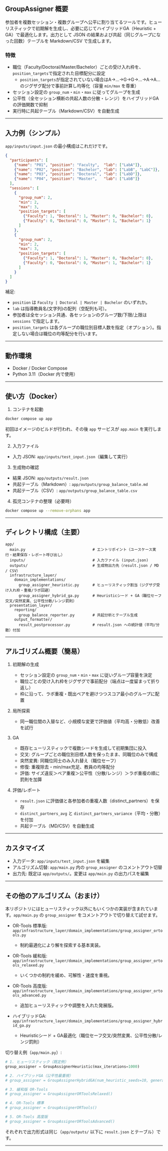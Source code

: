 ## GroupAssigner 概要

参加者を複数セッション・複数グループへ公平に割り当てるツールです。ヒューリスティックで初期解を生成し、必要に応じてハイブリッドGA（Heuristic + GA）で最適化します。出力として JSON の結果および共起（同じグループになった回数）テーブルを Markdown/CSV で生成します。

### 特徴
- 職位（Faculty/Doctoral/Master/Bachelor）ごとの受け入れ枠を、`position_targets`で指定された目標配分に設定
  - `position_targets`が指定されていない場合はA→…→G→G→…→A→A…のジグザグ配分で事前計算し均等化（容量 `min/max` を尊重）
- セッション設定の `group_num`・`min`・`max` に従ってグループを生成
- 公平性（全セッション横断の共起人数の分散・レンジ）をハイブリッドGAの評価関数で抑制
- 実行時に共起テーブル（Markdown/CSV）を自動生成

---

## 入力例（シンプル）

`app/inputs/input.json` の最小構成はこれだけです。

```json
{
  "participants": [
    {"name": "P01", "position": "Faculty",  "lab": ["LabA"]},
    {"name": "P02", "position": "Bachelor", "lab": ["LabB", "LabC"]},
    {"name": "P03", "position": "Doctoral", "lab": ["LabD"]},
    {"name": "P04", "position": "Master",   "lab": ["LabB"]}
  ],
  "sessions": [
    {
      "group_num": 2, 
      "min": 2, 
      "max": 3,
      "position_targets": [
        {"Faculty": 1, "Doctoral": 1, "Master": 0, "Bachelor": 0},
        {"Faculty": 0, "Doctoral": 0, "Master": 1, "Bachelor": 1}
      ]
    },
    {
      "group_num": 2, 
      "min": 2, 
      "max": 3,
      "position_targets": [
        {"Faculty": 1, "Doctoral": 1, "Master": 0, "Bachelor": 0},
        {"Faculty": 0, "Doctoral": 0, "Master": 1, "Bachelor": 1}
      ]
    }
  ]
}
```

補足:
- `position` は `Faculty | Doctoral | Master | Bachelor` のいずれか。
- `lab` は指導教員名(文字列)の配列（空配列も可）。
- 参加者は全セッション共通、各セッションのグループ数/下限/上限は `sessions` で指定します。
- `position_targets` は各グループの職位別目標人数を指定（オプション）。指定しない場合は職位の均等配分を行います。

---

## 動作環境
- Docker / Docker Compose
- Python 3.11（Docker 内で使用）

---

## 使い方（Docker）

1) コンテナを起動

```bash
docker compose up app
```

初回はイメージのビルドが行われ、その後 `app` サービスが `app.main` を実行します。

2) 入力ファイル

- 入力 JSON: `app/inputs/test_input.json`（編集して実行）

3) 生成物の確認

- 結果 JSON: `app/outputs/result.json`
- 共起テーブル（Markdown）: `app/outputs/group_balance_table.md`
- 共起テーブル（CSV）: `app/outputs/group_balance_table.csv`

4) 孤児コンテナの整理（必要時）

```bash
docker compose up --remove-orphans app
```

---

## ディレクトリ構成（主要）

```
app/
  main.py                              # エントリポイント（ユースケース実行・結果保存・レポート呼び出し）
  inputs/                              # 入力ファイル (input.json)
  outputs/                             # 生成物出力先（result.json / MD / CSV）
  infrastructure_layer/
    domain_implementations/
      group_assigner_heuristic.py      # ヒューリスティック割当（ジグザグ受け入れ枠・重複/ラボ回避）
      group_assigner_hybrid_ga.py      # Heuristicシード + GA（職位セーフ交叉/突然変異、公平性分散/レンジ罰則）
  presentation_layer/
    reporting/
      group_balance_reporter.py        # 共起分析とテーブル生成
    output_formatter/
      result_postprocessor.py          # result.json への統計値（平均/分散）付加
```

---

## アルゴリズム概要（簡易）

1. 初期解の生成
   - セッション設定の `group_num`・`min`・`max` に従いグループ容量を決定
   - 職位ごとの受け入れ枠をジグザグで事前配分（端点は一度留まって折り返し）
   - 枠に沿って、ラボ重複・既出ペアを避けつつスコア最小のグループに配置

2. 局所探索
   - 同一職位間の入替など、小規模な変更で評価値（平均高・分散低）改善を試行

3. GA
   - 既存ヒューリスティックで複数シードを生成して初期集団に投入
   - 交叉: グループごとの職位別目標人数を保ったまま、同職位のみで構成
   - 突然変異: 同職位同士のみ入れ替え（職位セーフ）
   - 修復: 重複除去・min/max充足、教員の均等配分
   - 評価: サイズ違反＞ペア重複＞公平性（分散/レンジ）＞ラボ重複の順に罰則を加算

4. 評価/レポート
   - `result.json` に評価値と各参加者の重複人数（distinct_partners）を保存
   - `distinct_partners_avg` と `distinct_partners_variance`（平均・分散）を付加
   - 共起テーブル（MD/CSV）を自動生成

---

## カスタマイズ

- 入力データ: `app/inputs/test_input.json` を編集
- アルゴリズム切替: `app/main.py` 内の `group_assigner` のコメントアウト切替
- 出力先: 既定は `app/outputs/`。変更は `app/main.py` の出力パスを編集

---

## その他のアルゴリズム（おまけ）

本リポジトリにはヒューリスティック以外にもいくつかの実装が含まれています。`app/main.py` の `group_assigner` をコメントアウトで切り替えて試せます。

- OR-Tools 標準版: `app/infrastructure_layer/domain_implementations/group_assigner_ortools.py`
  - 制約最適化により解を探索する基本実装。

- OR-Tools 緩和版: `app/infrastructure_layer/domain_implementations/group_assigner_ortools_relaxed.py`
  - いくつかの制約を緩め、可解性・速度を重視。

- OR-Tools 高度版: `app/infrastructure_layer/domain_implementations/group_assigner_ortools_advanced.py`
  - 追加ヒューリスティックや調整を入れた発展版。

- ハイブリッドGA: `app/infrastructure_layer/domain_implementations/group_assigner_hybrid_ga.py`
  - Heuristicシード + GA最適化（職位セーフ交叉/突然変異、公平性分散/レンジ罰則）

切り替え例（`app/main.py`）:

```python
# 1. ヒューリスティック（既定例）
group_assigner = GroupAssignerHeuristic(max_iterations=1000)

# 2. ハイブリッドGA（公平性最重視）
# group_assigner = GroupAssignerHybridGA(num_heuristic_seeds=10, generations=500)

# 3. 緩和版 OR-Tools
# group_assigner = GroupAssignerORToolsRelaxed()

# 4. OR-Tools 標準
# group_assigner = GroupAssignerORTools()

# 5. OR-Tools 高度版
# group_assigner = GroupAssignerORToolsAdvanced()
```

それぞれで出力形式は同じ（`app/outputs/` 以下に `result.json` とテーブル）です。

---


